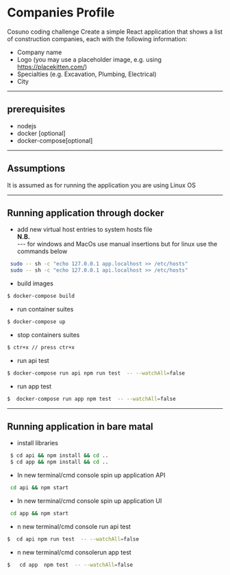 # Companies Profile
Cosuno coding challenge
Create a simple React application that shows a list of construction companies, each with the
following information:
- Company name
- Logo (you may use a placeholder image, e.g. using https://placekitten.com/)
- Specialties (e.g. Excavation, Plumbing, Electrical)
- City
***
## prerequisites
- nodejs
- docker [optional]
- docker-compose[optional]  
***
## Assumptions
It is assumed as for running the application you are using Linux OS
***
## Running application through docker
- add new virtual host entries to system hosts file  
 **N.B.**   
  --- for windows and MacOs use manual insertions but for linux use the commands below
```bash
 sudo -- sh -c "echo 127.0.0.1 app.localhost >> /etc/hosts" 
 sudo -- sh -c "echo 127.0.0.1 api.localhost >> /etc/hosts"
```
- build images
```bash
$ docker-compose build
```  
- run container suites  
```bash
$ docker-compose up
```  
- stop containers suites
```bash
$ ctr+x // press ctr+x
```  
- run api test
```bash
$ docker-compose run api npm run test  -- --watchAll=false
```
- run app test
```bash
$  docker-compose run app npm test  -- --watchAll=false
```
***
## Running application in bare matal
- install libraries
```bash
 $ cd api && npm install && cd ..
 $ cd app && npm install && cd ..
```
- In new terminal/cmd console spin up application API
```bash
 cd api && npm start
```
- In new terminal/cmd console spin up application UI
```bash
 cd app && npm start
```
- n new terminal/cmd console run api test
```bash
$  cd api npm run test  -- --watchAll=false
```
- n new terminal/cmd consolerun app test
```bash
$   cd app  npm test  -- --watchAll=false
```
